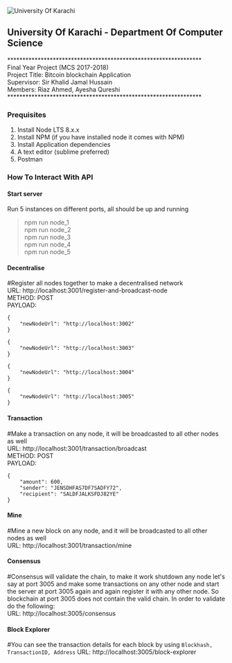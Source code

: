 ![University Of Karachi](https://github.com/riazahmed0147/blockchain/blob/master/img/logo.png)

## University Of Karachi - Department Of Computer Science

 **************************************************************** <br>
  Final Year Project (MCS 2017-2018)<br>
  Project Title: Bitcoin blockchain Application<br>
  Supervisor: Sir Khalid Jamal Hussain<br>
  Members: Riaz Ahmed, Ayesha Qureshi<br>
 **************************************************************** <br>

### Prequisites
1. Install Node LTS 8.x.x 
2. Install NPM (if you have installed node it comes with NPM)
3. Install Application dependencies
4. A text editor (sublime preferred)
5. Postman

### How To Interact With API

#### Start server
Run 5 instances on different ports, all should be up and running
> npm run node_1 <br>
> npm run node_2 <br>
> npm run node_3 <br>
> npm run node_4 <br>
> npm run node_5 <br>

#### Decentralise
#Register all nodes together to make a decentralised network<br>
URL: http://localhost:3001/register-and-broadcast-node<br>
METHOD: POST<br>
PAYLOAD:
```
{
	"newNodeUrl": "http://localhost:3002"
}
```
```
{
	"newNodeUrl": "http://localhost:3003"
}
```
```
{
	"newNodeUrl": "http://localhost:3004"
}
```
```
{
	"newNodeUrl": "http://localhost:3005"
}
```

#### Transaction
#Make a transaction on any node, it will be broadcasted to all other nodes as well<br>
URL: http://localhost:3001/transaction/broadcast<br>
METHOD: POST<br>
PAYLOAD:
```
{
	"amount": 600,
	"sender": "JENSDHFAS7DF7SADFY72",
	"recipient": "SALDFJALKSFDJ82YE"
}
```

#### Mine
#Mine a new block on any node, and it will be broadcasted to all other nodes as well<br>
URL: http://localhost:3001/transaction/mine<br>

#### Consensus
#Consensus will validate the chain, to make it work shutdown any node let's say at port 3005 and make some transactions on any other node and start the server at port 3005 again and again register it with any other node. So blockchain at port 3005 does not contain the valid chain. In order to validate do the following:<br>
URL: http://localhost:3005/consensus<br>

#### Block Explorer
#You can see the transaction details for each block by using `Blockhash, TransactionID, Address`
URL: http://localhost:3005/block-explorer